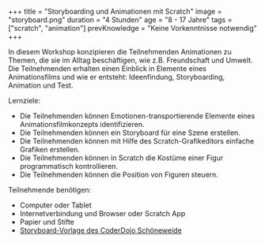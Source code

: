 +++
title = "Storyboarding und Animationen mit Scratch"
image = "storyboard.png"
duration = "4 Stunden"
age = "8 - 17 Jahre"
tags = ["scratch", "animation"]
prevKnowledge = "Keine Vorkenntnisse notwendig"
+++

In diesem Workshop konzipieren die Teilnehmenden Animationen zu Themen, die sie im Alltag 
beschäftigen, wie z.B. Freundschaft und Umwelt. Die Teilnehmenden erhalten einen Einblick in 
Elemente eines Animationsfilms und wie er entsteht: Ideenfindung, Storyboarding, Animation und Test.

Lernziele:
* Die Teilnehmenden können Emotionen-transportierende Elemente eines Animationsfilmkonzepts identifizieren.
* Die Teilnehmenden können ein Storyboard für eine Szene erstellen.
* Die Teilnehmenden können mit Hilfe des Scratch-Grafikeditors einfache Grafiken erstellen.
* Die Teilnehmenden können in Scratch die Kostüme einer Figur programmatisch kontrollieren.
* Die Teilnehmenden können die Position von Figuren steuern.

Teilnehmende benötigen:
* Computer oder Tablet
* Internetverbindung und Browser oder Scratch App
* Papier und Stifte
* [Storyboard-Vorlage des CoderDojo Schöneweide](coderdojo-schoeneweide.github.io/docs/storyboard-vorlage.jpg)
